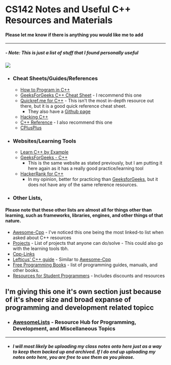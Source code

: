 # CS142 Notes and Useful C++ Resources and Materials
#### Please let me know if there is anything you would like me to add
--------
##### - Note: This is just a list of stuff that I found personally useful

![](https://upload.wikimedia.org/wikipedia/commons/1/18/ISO_C%2B%2B_Logo.svg)

- ### Cheat Sheets/Guides/References
  - [How to Program in C++](http://www.cheat-sheets.org/saved-copy/how2cpp.20210603.html)
  - [GeeksForGeeks C++ Cheat Sheet](https://www.geeksforgeeks.org/c-plus-plus/) - I recommend this one
  - [Quickref.me for C++](https://quickref.me/cpp) - This isn't the most in-depth resource out there, but it is a good quick reference cheat sheet. 
      - They also have a [Github page](https://github.com/Fechin/reference/blob/main/source/_posts/cpp.md)
  - [Hacking C++](https://hackingcpp.com/tags/article.html)
  - [C++ Reference](https://en.cppreference.com/w/) - I also recommend this one
  - [CPlusPlus](https://cplusplus.com/)
  
- ### Websites/Learning Tools
  - [Learn C++ by Example](https://www.cbyexample.com/) 
  - [GeeksForGeeks - C++](https://www.geeksforgeeks.org/c-plus-plus/)
    - This is the same website as stated previously, but I am putting it here again as it has a really good practice/learning tool
  - [HackerRank for C++](https://www.hackerrank.com/domains/cpp)
    - In my opinion, better for practicing than [GeeksforGeeks](https://www.geeksforgeeks.org/c-plus-plus/), but it does not have any of the same reference resources.
    
- ### Other Lists, 
#### Please note that these other lists are almost all for things other than learning, such as frameworks, libraries, engines, and other things of that nature. 
  - [Awesome-Cpp](https://github.com/fffaraz/awesome-cpp) - I've noticed this one being the most linked-to list when asked about C++ resources
  - [Projects](https://github.com/karan/Projects) - List of projects that anyone can do/solve - This could also go with the learning tools tbh.
  - [Cpp-Links](https://github.com/MattPD/cpplinks)
  - [Lefticus' C++ guide](https://lefticus.gitbooks.io/cpp-best-practices/content/02-Use_the_Tools_Available.html) - Similar to [Awesome-Cpp](https://github.com/fffaraz/awesome-cpp)
  - [Free Programming Books](https://github.com/EbookFoundation/free-programming-books/blob/main/books/free-programming-books-subjects.md) - list of programming guides, manuals, and other books.
  - [Resources for Student Programmers](https://github.com/AchoArnold/discount-for-student-dev#readme) - Includes discounts and resources
  
## I'm giving this one it's own section just because of it's sheer size and broad expanse of programming and development related topicc
  -  ### [AwesomeLists](https://github.com/sindresorhus/awesome) - Resource Hub for Programming, Development, and Miscellaneous Topics
  
  
-----
- ##### I will most likely be uploading my class notes onto here just as a way to keep them backed up and archived. If I do end up uploading my notes onto here, you are free to use them as you please.
 
